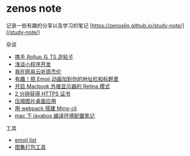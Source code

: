 # zenos note

记录一些有趣的分享以及学习的笔记
[https://zenoslin.github.io/study-note/](/study-note/)

杂谈

- [携手 Rollup 与 TS 造轮子](/study-note/rollup)
- [浅谈小程序开发](/study-note/miniApp)
- [我在网易云听周杰伦](/study-note/neteaseMusic)
- [有趣！把 Emoji 动画加到你的地址栏和标题里](/study-note/emojiLocation)
- [开启 Macbook 外接显示器的 Retina 模式](/study-note/retina)
- [2 分钟获得 HTTPS 证书](/study-note/https)
- [压缩图片桌面应用](/study-note/imagemin)
- [用 webpack 搭建 Ming-cli](/study-note/webpackCli)
- [mac 下 layabox 编译环境配置笔记](/study-note/layabox)

工具

- [emoji list](/study-note/emoji)
- [图集打包工具](/study-note/atlas)
